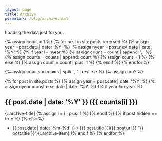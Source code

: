 ```yaml
---
layout: page
title: Archive
permalink: /blog/archive.html
---
```


<!-- Include the library. -->
<script
  src="/js/github-calendar.min.js"
></script>

<!-- Optionally, include the theme (if you don't want to struggle to write the CSS) -->
<link
  rel="stylesheet"
  href="/css/github-calendar.css"
/>

<!-- Prepare a container for your calendar. -->
<div class="calendar">
    <!-- Loading stuff -->
    Loading the data just for you.
</div>

<script>
    GitHubCalendar(".calendar", "mistydew");
</script>

{% assign count = 1 %}
{% for post in site.posts reversed %}
    {% assign year = post.date | date: '%Y' %}
    {% assign nyear = post.next.date | date: '%Y' %}
    {% if year != nyear %}
        {% assign count = count | append: ', ' %}
        {% assign counts = counts | append: count %}
        {% assign count = 1 %}
    {% else %}
        {% assign count = count | plus: 1 %}
    {% endif %}
{% endfor %}

{% assign counts = counts | split: ', ' | reverse %}
{% assign i = 0 %}

{% for post in site.posts %}
    {% assign year = post.date | date: '%Y' %}
    {% assign nyear = post.next.date | date: '%Y' %}
    {% if year != nyear %}
## {{ post.date | date: '%Y' }} ({{ counts[i] }})
{:.archive-title}
        {% assign i = i | plus: 1 %}
    {% endif %}
{% if post.hidden == true %}
{% else %}
* {{ post.date | date: '%m-%d' }} &raquo; [{{ post.title }}]({{ post.url }} "{{ post.title }}"){:.archive-item}
{% endif %}
{% endfor %}
